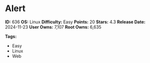 # Alert

**ID:** 636
**OS:** Linux
**Difficulty:** Easy
**Points:** 20
**Stars:** 4.3
**Release Date:** 2024-11-23
**User Owns:** 7,107
**Root Owns:** 6,635

**Tags:**
- Easy
- Linux
- Web

